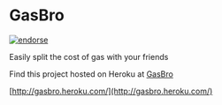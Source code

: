 GasBro
=========
[![endorse](https://api.coderwall.com/hawaiianchimp/endorsecount.png)](https://coderwall.com/hawaiianchimp)

Easily split the cost of gas with your friends

Find this project hosted on Heroku at [GasBro](http://gasbro.heroku.com/)

[http://gasbro.heroku.com/](http://gasbro.heroku.com/)
